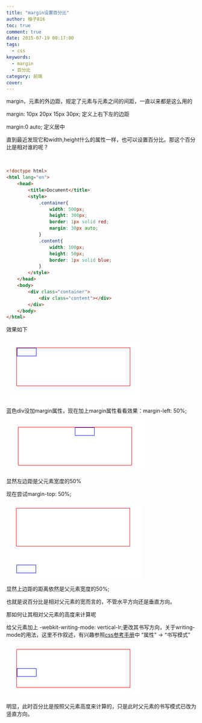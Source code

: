 ```yaml
---
title: "margin设置百分比"
author: 柚子816
toc: true
comment: true
date: 2015-07-19 00:17:00
tags: 
  - css
keywords:
  - margin
  - 百分比
category: 前端
cover: 
---
```


margin，元素的外边距，规定了元素与元素之间的间距，一直以来都是这么用的

margin: 10px 20px 15px 30px; 定义上右下左的边距

margin:0 auto; 定义居中

直到最近发现它和width,height什么的属性一样，也可以设置百分比。那这个百分比是相对谁的呢？


​    
```html
<!doctype html>
<html lang="en">
	<head>
		<title>Document</title>
		<style>
			.container{
				width: 500px;
				height: 300px;
				border: 1px solid red;
				margin: 30px auto;
			}
			.content{
				width: 100px;
				height: 50px;
				border: 1px solid blue;
			}
		</style>
	</head>
	<body>
		<div class="container">
			<div class="content"></div>
		</div>
	</body>
</html>
```


效果如下

![](./8c82e785-1e6c-35e7-afd2-2e71e4305367.png)

  蓝色div没加margin属性，现在加上margin属性看看效果：margin-left: 50%;

![](./da78b428-4ea7-3b4b-9df1-0de53d4824e5.png)

显然左边距是父元素宽度的50%

现在尝试margin-top: 50%;  

![](./c4652d84-6ca1-3a71-8820-5efafd902dbb.png)



显然上边距的距离依然是父元素宽度的50%;

也就是说百分比是相对父元素的宽而言的，不管水平方向还是垂直方向。

那如何让其相对父元素的高度来计算呢

给父元素加上 -webkit-writing-mode: vertical-lr;更改其书写方向，关于writing-mode的用法，这里不作叙述，有兴趣参照[css参考手册](http://css.doyoe.com/)中 “属性” -> “书写模式”  

![](./8dc2967f-597b-3150-8fbc-1d384e932576.png)

明显，此时百分比是按照父元素高度来计算的，只是此时父元素的书写模式已改为竖直方向。

  

